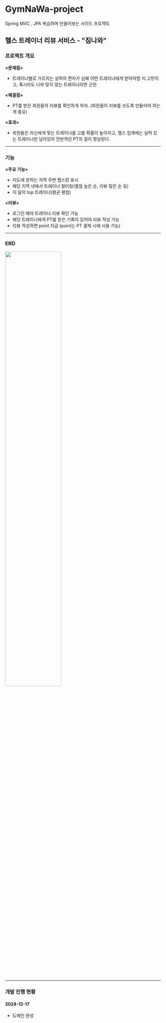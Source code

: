 # GymNaWa-project
Spring MVC , JPA 복습하며 만들어보는 사이드 프로젝트


## 헬스 트레이너 리뷰 서비스 - "짐나와"
### 프로젝트 개요
**<문제점>**
- 트레이너별로 가르치는 실력의 편차가 심해 어떤 트레이너에게 받아야할 지 고민이고, 혹시라도 나와 맞지 않는 트레이너라면 곤란
 
**<해결점>**
- PT를 받은 회원들의 리뷰를 확인하게 하자. (회원들이 리뷰를 쓰도록 만들어야 하는 게 중요)

**<효과>**
- 회원들은 자신에게 맞는 트레이너를 고를 확률이 높아지고, 헬스 업계에는 실력 있는 트레이너만 남아있어 전반적인 PT의 질이 향상된다.

---
### 기능
**<주요 기능>**
- 지도에 원하는 지역 주변 헬스장 표시
- 해당 지역 네에서 트레이너 필터링(별점 높은 순, 리뷰 많은 순 등)
- 이 달의 top 트레이너(평균 평점)

**<리뷰>**
- 로그인 해야 트레이너 리뷰 확인 가능
- 해당 트레이너에게 PT를 받은 기록이 있어야 리뷰 작성 가능
- 리뷰 작성하면 point 지급 (point는 PT 결제 시에 사용 가능)

---
### ERD
<img width="60%" src="https://github.com/user-attachments/assets/90ced23a-1da1-4c49-870d-9be48b6c72a7">

---
### 개발 진행 현황
#### 2024-12-17
- 도메인 완성
